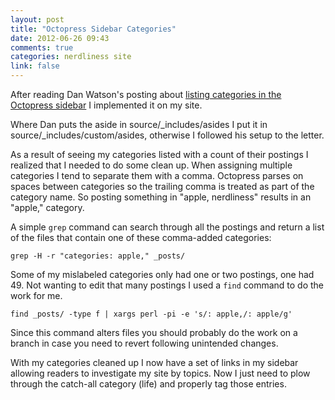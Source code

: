 ```yaml
---
layout: post
title: "Octopress Sidebar Categories"
date: 2012-06-26 09:43
comments: true
categories: nerdliness site
link: false
---
```

After reading Dan Watson's posting about [listing categories in the Octopress sidebar](http://www.dotnetguy.co.uk/post/2012/06/25/octopress-category-list-plugin/ "Octopress - Catagory list plugin") I implemented it on my site.

Where Dan puts the aside in source/_includes/asides I put it in source/_includes/custom/asides, otherwise I followed his setup to the letter.

As a result of seeing my categories listed with a count of their postings I realized that I needed to do some clean up. When assigning multiple categories I tend to separate them with a comma. Octopress parses on spaces between categories so the trailing comma is treated as part of the category name. So posting something in "apple, nerdliness" results in an "apple," category. 

A simple `grep` command can search through all the postings and return a list of the files that contain one of these comma-added categories:

    grep -H -r "categories: apple," _posts/
	
Some of my mislabeled categories only had one or two postings, one had 49. Not wanting to edit that many postings I used a `find` command to do the work for me.

    find _posts/ -type f | xargs perl -pi -e 's/: apple,/: apple/g'
	
Since this command alters files you should probably do the work on a branch in case you need to revert following unintended changes.

With my categories cleaned up I now have a set of links in my sidebar allowing readers to investigate my site by topics. Now I just need to plow through the catch-all category (life) and properly tag those entries.